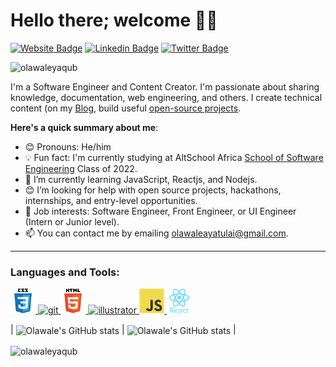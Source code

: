 # Hello there; welcome 👋🏾

 [![Website Badge](https://img.shields.io/badge/-YaqubOlawale.com-000000?style=for-the-badge&logo=Google-Chrome&logoColor=white&link=https://github.com/YaqubOlawale)](https://github.com/YaqubOlawale) [![Linkedin Badge](https://img.shields.io/badge/-YaqubOlawale-blue?style=for-the-badge&logo=Linkedin&logoColor=white&link=https://www.linkedin.com/in/yaqub-olawale-ayatulai-72b080219/)](https://www.linkedin.com/in/yaqub-olawale-ayatulai-72b080219/) [![Twitter Badge](https://img.shields.io/badge/-@YaqubOlawale-1ca0f1?style=for-the-badge&logo=twitter&logoColor=white&link=https://twitter.com/YaqubOlawale)](https://twitter.com/YaqubOlawale)<p align="left"> <img src="https://komarev.com/ghpvc/?username=olawaleyaqub&label=Profile%20views&color=0e75b6&style=flat" alt="olawaleyaqub" /> </p>

I'm a Software Engineer and Content Creator. I'm passionate about sharing knowledge, documentation, web engineering, and others. I create technical content (on my [Blog](https://hashnode.com/@olawaleayatulai),  build useful [open-source projects](https://github.com/YaqubOlawale).

**Here's a quick summary about me**:

- 😊 Pronouns: He/him
- 💡 Fun fact: I'm currently studying at AltSchool Africa [School of Software Engineering](https://altschoolafrica.com/schools/engineering) Class of 2022.
- 🌱 I’m currently learning JavaScript, Reactjs, and Nodejs.
- 😊 I’m looking for help with open source projects, hackathons, internships, and entry-level opportunities.
- 💼 Job interests: Software Engineer, Front Engineer, or UI Engineer (Intern or Junior level).
- 📫 You can contact me by emailing olawaleayatulai@gmail.com.

---
<h3 align="left">Languages and Tools:</h3>
        <p align="left"> <a
                href="https://www.w3schools.com/css/"
                target="_blank"
                rel="noreferrer"
            > <img
                    src="https://raw.githubusercontent.com/devicons/devicon/master/icons/css3/css3-original-wordmark.svg"
                    alt="css3"
                    width="40"
                    height="40"
                /> </a>  <a
                href="https://git-scm.com/"
                target="_blank"
                rel="noreferrer"
            > <img
                    src="https://www.vectorlogo.zone/logos/git-scm/git-scm-icon.svg"
                    alt="git"
                    width="40"
                    height="40"
                /> </a> <a
                href="https://www.w3.org/html/"
                target="_blank"
                rel="noreferrer"
            > <img
                    src="https://raw.githubusercontent.com/devicons/devicon/master/icons/html5/html5-original-wordmark.svg"
                    alt="html5"
                    width="40"
                    height="40"
                /> </a> <a
                href="https://www.adobe.com/in/products/illustrator.html"
                target="_blank"
                rel="noreferrer"
            > <img
                    src="https://www.vectorlogo.zone/logos/adobe_illustrator/adobe_illustrator-icon.svg"
                    alt="illustrator"
                    width="40"
                    height="40"
                /> </a> <a
                href="https://developer.mozilla.org/en-US/docs/Web/JavaScript"
                target="_blank"
                rel="noreferrer"
            > <img
                    src="https://raw.githubusercontent.com/devicons/devicon/master/icons/javascript/javascript-original.svg"
                    alt="javascript"
                    width="40"
                    height="40"
                /> </a> <a
                href="https://reactjs.org/"
                target="_blank"
                rel="noreferrer"
            > <img
                    src="https://raw.githubusercontent.com/devicons/devicon/master/icons/react/react-original-wordmark.svg"
                    alt="react"
                    width="40"
                    height="40"
                /> </a> </p>


        

| <img align="center" src="https://github-readme-stats.vercel.app/api?username=OlawaleYaqub&show_icons=true&include_all_commits=true&hide_border=true" alt="Olawale's GitHub stats" /> | <img align="center" src="https://github-readme-stats.vercel.app/api/top-langs/?username=OlawaleYaqub&langs_count=8&layout=compact&hide_border=true" alt="Olawale's GitHub stats" /> |<p><img align="center" src="https://github-readme-streak-stats.herokuapp.com/?user=olawaleyaqub&" alt="olawaleyaqub" /></p>

